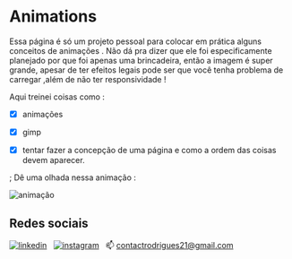 # Animations

Essa página é só um projeto pessoal para colocar em prática alguns conceitos de animações . 
Não dá pra dizer que ele foi especificamente planejado por que foi apenas uma brincadeira, então a imagem é super grande, apesar de 
ter efeitos legais pode ser que você tenha problema de carregar ,além de não ter responsividade !

Aqui treinei coisas como : 

- [x] animações

- [x] gimp 

- [x] tentar fazer a concepção de uma página e como a ordem das coisas devem aparecer.

; Dê uma olhada nessa animação : 

![animação](https://github.com/rafinha-dev/Animations/blob/master/src/images/animations.gif)

## Redes sociais 

[![linkedin](https://img.shields.io/badge/LinkedIn-0077B5?style=for-the-badge&logo=linkedin&logoColor=white)](https://www.linkedin.com/in/rafael-rodrigues-1b2981129/)&nbsp;&nbsp;
[![instagram](https://img.shields.io/badge/Instagram-E4405F?style=for-the-badge&logo=instagram&logoColor=white)](https://www.instagram.com/rafinhadev/)&nbsp;&nbsp;
📫 [contactrodrigues21@gmail.com](mailto:contactrodrigues21@gmail.com)&nbsp;

